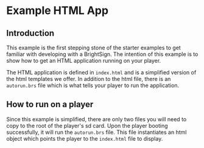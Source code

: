 # Example HTML App

## Introduction

This example is the first stepping stone of the starter examples to get familiar with developing with a BrightSign. The intention of this example is to show how to get an HTML application running on your player.

The HTML application is defined in `index.html` and is a simplified version of the html templates we offer. In addition to the html file, there is an `autorun.brs` file which is what tells your player to run the application.

## How to run on a player

Since this example is simplified, there are only two files you will need to copy to the root of the player's sd card. Upon the player booting successfully, it will run the `autorun.brs` file. This file instantiates an html object which points the player to the `index.html` file to display.
